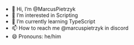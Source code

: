 - 👋 Hi, I’m @MarcusPietrzyk
- 👀 I’m interested in Scripting
- 🌱 I’m currently learning TypeScript
- 📫 How to reach me @marcuspietrzyk in discord
- 😄 Pronouns: he/him

